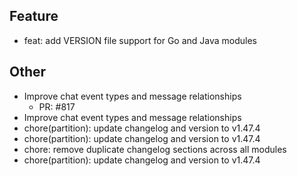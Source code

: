 ## Feature

- feat: add VERSION file support for Go and Java modules

## Other

- Improve chat event types and message relationships
   - PR: #817
- Improve chat event types and message relationships
- chore(partition): update changelog and version to v1.47.4
- chore(partition): update changelog and version to v1.47.4
- chore: remove duplicate changelog sections across all modules
- chore(partition): update changelog and version to v1.47.4

